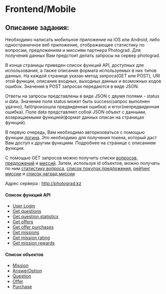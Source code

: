 # Frontend/Mobile

## Описание задания:

Необходимо написать мобильное приложение на iOS или Android, либо одностраничное веб приложение, отображающее статистику по вопросам, предложениям и миссиям партнера Photograd. Для получения данных Вам предстоит делать запросы на сервер photograd.

В конце страницы приведен список функций API, доступных для использования, а также описание формата используемых в них типов данных. На каждой странице указан метод запроса(GET или POST), URI этой функции, описание входных, выходных данных и возможных кодов ошибок. Значения в POST запросах передаются в виде JSON.

Ответы на запросы представлены в виде JSON с двумя полями - status и data. 
Значение поля status может быть success(запрос выполнен удачно), fail(произошла предвиденная ошибка) и error(непредвиденная ошибка). Поле data представляет собой JSON объект с данными, возвращаемыми функцией(формат данных описан на страницах функций). 

В первую очередь, Вам необходимо авторизоваться с помощью функции [логина](./UserLogin.md). Это необходимо для получения токена, который даст Вам доступ к другим функциям. Подробнее на странице с описанием функции.

С помощью GET запросов можно получить списки [вопросов](./GetQuestions.md), [предложений](./GetOffers.md) и [миссий](./GetMissions.md).
Затем, используя id объектов, можно получать по ним [статистику вопроса](./GetQuestionStatistics.md), [список покупок предложения](./GetOfferPurchases.md), [рейтинг миссии](./GetMissionRating.md) и [список наград миссии](./GetMissionRewards.md)

Адрес сервера : http://photograd.kz


#### Список функций API

* [User Login](./UserLogin.md)
* [Get questions](./GetQuestions.md)
* [Get question statistics](./GetQuestionStatistics.md)
* [Get offers](./GetOffers.md)
* [Get offer purchases](./GetOfferPurchases.md)
* [Get missions](./GetMissions.md)
* [Get mission rating](./GetMissionRating.md)
* [Get mission rewards](./GetMissionRewards.md)

#### Список объектов
* [Mission](./Mission.md)
* [AnswerOption](./AnswerOption.md)
* [Question](./Question.md)
* [Offer](./Offer.md)
* [Purchase](./Purchase.md)